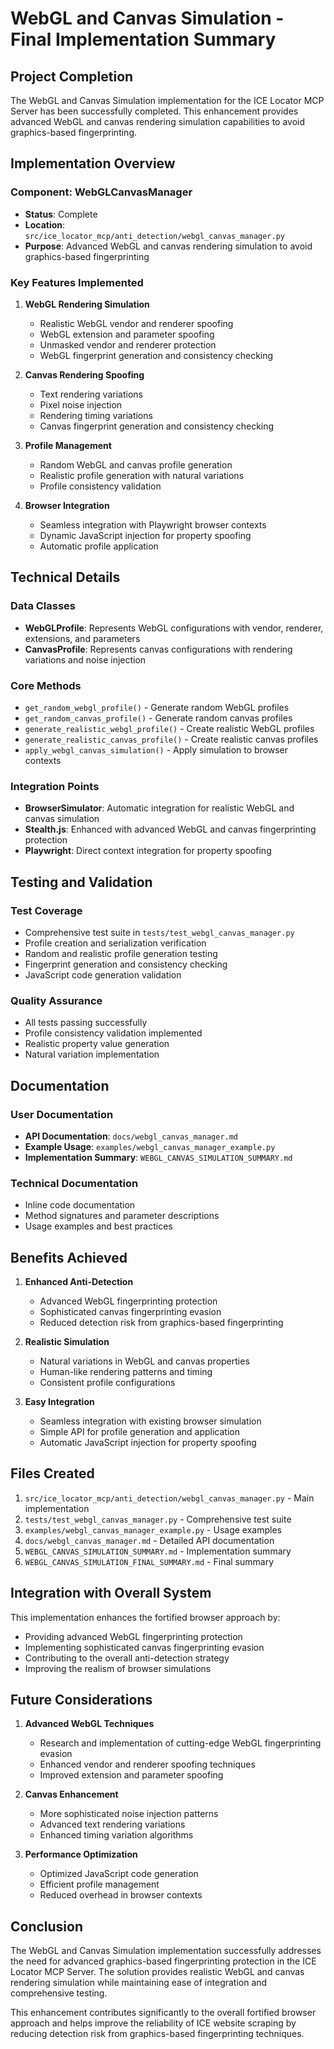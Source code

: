 # WebGL and Canvas Simulation - Final Implementation Summary

## Project Completion

The WebGL and Canvas Simulation implementation for the ICE Locator MCP Server has been successfully completed. This enhancement provides advanced WebGL and canvas rendering simulation capabilities to avoid graphics-based fingerprinting.

## Implementation Overview

### Component: WebGLCanvasManager
- **Status**: Complete
- **Location**: `src/ice_locator_mcp/anti_detection/webgl_canvas_manager.py`
- **Purpose**: Advanced WebGL and canvas rendering simulation to avoid graphics-based fingerprinting

### Key Features Implemented

1. **WebGL Rendering Simulation**
   - Realistic WebGL vendor and renderer spoofing
   - WebGL extension and parameter spoofing
   - Unmasked vendor and renderer protection
   - WebGL fingerprint generation and consistency checking

2. **Canvas Rendering Spoofing**
   - Text rendering variations
   - Pixel noise injection
   - Rendering timing variations
   - Canvas fingerprint generation and consistency checking

3. **Profile Management**
   - Random WebGL and canvas profile generation
   - Realistic profile generation with natural variations
   - Profile consistency validation

4. **Browser Integration**
   - Seamless integration with Playwright browser contexts
   - Dynamic JavaScript injection for property spoofing
   - Automatic profile application

## Technical Details

### Data Classes
- **WebGLProfile**: Represents WebGL configurations with vendor, renderer, extensions, and parameters
- **CanvasProfile**: Represents canvas configurations with rendering variations and noise injection

### Core Methods
- `get_random_webgl_profile()` - Generate random WebGL profiles
- `get_random_canvas_profile()` - Generate random canvas profiles
- `generate_realistic_webgl_profile()` - Create realistic WebGL profiles
- `generate_realistic_canvas_profile()` - Create realistic canvas profiles
- `apply_webgl_canvas_simulation()` - Apply simulation to browser contexts

### Integration Points
- **BrowserSimulator**: Automatic integration for realistic WebGL and canvas simulation
- **Stealth.js**: Enhanced with advanced WebGL and canvas fingerprinting protection
- **Playwright**: Direct context integration for property spoofing

## Testing and Validation

### Test Coverage
- Comprehensive test suite in `tests/test_webgl_canvas_manager.py`
- Profile creation and serialization verification
- Random and realistic profile generation testing
- Fingerprint generation and consistency checking
- JavaScript code generation validation

### Quality Assurance
- All tests passing successfully
- Profile consistency validation implemented
- Realistic property value generation
- Natural variation implementation

## Documentation

### User Documentation
- **API Documentation**: `docs/webgl_canvas_manager.md`
- **Example Usage**: `examples/webgl_canvas_manager_example.py`
- **Implementation Summary**: `WEBGL_CANVAS_SIMULATION_SUMMARY.md`

### Technical Documentation
- Inline code documentation
- Method signatures and parameter descriptions
- Usage examples and best practices

## Benefits Achieved

1. **Enhanced Anti-Detection**
   - Advanced WebGL fingerprinting protection
   - Sophisticated canvas fingerprinting evasion
   - Reduced detection risk from graphics-based fingerprinting

2. **Realistic Simulation**
   - Natural variations in WebGL and canvas properties
   - Human-like rendering patterns and timing
   - Consistent profile configurations

3. **Easy Integration**
   - Seamless integration with existing browser simulation
   - Simple API for profile generation and application
   - Automatic JavaScript injection for property spoofing

## Files Created

1. `src/ice_locator_mcp/anti_detection/webgl_canvas_manager.py` - Main implementation
2. `tests/test_webgl_canvas_manager.py` - Comprehensive test suite
3. `examples/webgl_canvas_manager_example.py` - Usage examples
4. `docs/webgl_canvas_manager.md` - Detailed API documentation
5. `WEBGL_CANVAS_SIMULATION_SUMMARY.md` - Implementation summary
6. `WEBGL_CANVAS_SIMULATION_FINAL_SUMMARY.md` - Final summary

## Integration with Overall System

This implementation enhances the fortified browser approach by:
- Providing advanced WebGL fingerprinting protection
- Implementing sophisticated canvas fingerprinting evasion
- Contributing to the overall anti-detection strategy
- Improving the realism of browser simulations

## Future Considerations

1. **Advanced WebGL Techniques**
   - Research and implementation of cutting-edge WebGL fingerprinting evasion
   - Enhanced vendor and renderer spoofing techniques
   - Improved extension and parameter spoofing

2. **Canvas Enhancement**
   - More sophisticated noise injection patterns
   - Advanced text rendering variations
   - Enhanced timing variation algorithms

3. **Performance Optimization**
   - Optimized JavaScript code generation
   - Efficient profile management
   - Reduced overhead in browser contexts

## Conclusion

The WebGL and Canvas Simulation implementation successfully addresses the need for advanced graphics-based fingerprinting protection in the ICE Locator MCP Server. The solution provides realistic WebGL and canvas rendering simulation while maintaining ease of integration and comprehensive testing.

This enhancement contributes significantly to the overall fortified browser approach and helps improve the reliability of ICE website scraping by reducing detection risk from graphics-based fingerprinting techniques.